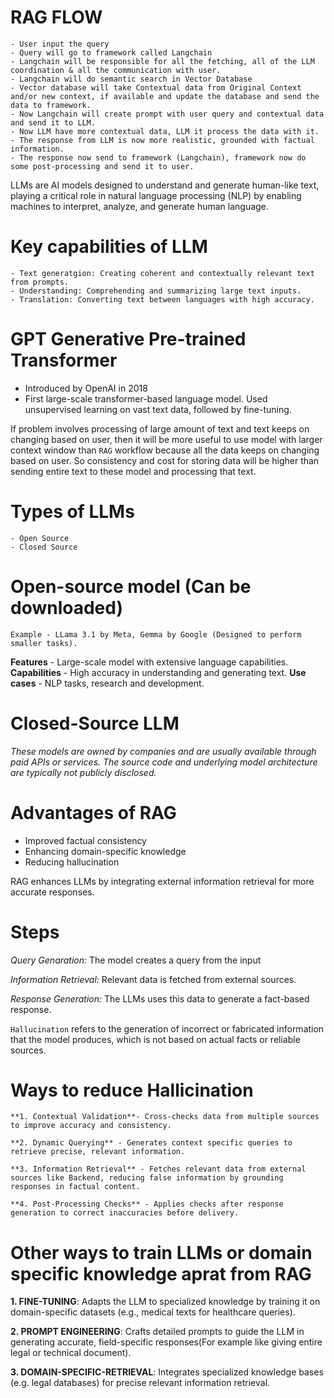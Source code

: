 # RAG FLOW
    - User input the query
    - Query will go to framework called Langchain
    - Langchain will be responsible for all the fetching, all of the LLM coordination & all the communication with user.
    - Langchain will do semantic search in Vector Database
    - Vector database will take Contextual data from Original Context and/or new context, if available and update the database and send the data to framework.
    - Now Langchain will create prompt with user query and contextual data and send it to LLM.
    - Now LLM have more contextual data, LLM it process the data with it. 
    - The response from LLM is now more realistic, grounded with factual information.
    - The response now send to framework (Langchain), framework now do some post-processing and send it to user.

LLMs are AI models designed to understand and generate human-like text, playing a critical role in natural language processing (NLP) by enabling machines to interpret, analyze, and generate human language.

# Key capabilities of LLM
    - Text generatgion: Creating coherent and contextually relevant text from prompts.
    - Understanding: Comprehending and summarizing large text inputs.
    - Translation: Converting text between languages with high accuracy.

# GPT Generative Pre-trained Transformer
   - Introduced by OpenAI in 2018
   - First large-scale transformer-based language model. Used unsupervised learning on vast text data, followed by fine-tuning.

If problem involves processing of large amount of text and text keeps on changing based on user, then it will be more useful to use model with larger context window than <code>RAG</code> workflow because all the data keeps on changing based on user. So consistency and cost for storing data will be higher than sending entire text to these model and processing that text.

# Types of LLMs
    - Open Source
    - Closed Source

# Open-source model (Can be downloaded)
    Example - LLama 3.1 by Meta, Gemma by Google (Designed to perform smaller tasks). 
  **Features** - Large-scale model with extensive language capabilities.
  **Capabilities** - High accuracy in understanding and generating text.
  **Use cases** - NLP tasks, research and development.

# Closed-Source LLM
*These models are owned by companies and are usually available through paid APIs or services. The source code and underlying model architecture are typically not publicly disclosed.*

# Advantages of RAG
- Improved factual consistency
- Enhancing domain-specific knowledge
- Reducing hallucination

RAG enhances LLMs by integrating external information retrieval for more accurate responses.

# Steps
  *Query Genaration:*  The model creates a query from the input

  *Information Retrieval:* Relevant data is fetched from external sources.

  *Response Generation:* The LLMs uses this data to generate a fact-based response.

`Hallucination` refers to the generation of incorrect or fabricated information that the model produces, which is not based  on actual facts or reliable sources.

# Ways to reduce Hallicination
    **1. Contextual Validation**- Cross-checks data from multiple sources to improve accuracy and consistency.

    **2. Dynamic Querying** - Generates context specific queries to retrieve precise, relevant information.

    **3. Information Retrieval** - Fetches relevant data from external sources like Backend, reducing false information by grounding responses in factual content.

    **4. Post-Processing Checks** - Applies checks after response generation to correct inaccuracies before delivery.

# Other ways to train LLMs or domain specific knowledge aprat from RAG
  **1. FINE-TUNING**: Adapts the LLM to specialized knowledge by training it on domain-specific datasets (e.g., medical texts for healthcare queries).

  **2. PROMPT ENGINEERING**: Crafts detailed prompts to guide the LLM in generating accurate, field-specific responses(For example like giving entire legal or technical document).

  **3. DOMAIN-SPECIFIC-RETRIEVAL**: Integrates specialized knowledge bases (e.g. legal databases) for precise relevant information retrieval.
